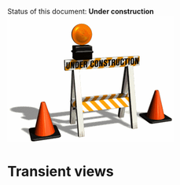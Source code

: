 Status of this document: **Under construction**
![](../_assets/under-construction-flashing-barracade-animation.gif)

# Transient views


